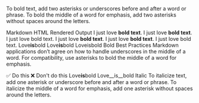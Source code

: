 To bold text, add two asterisks or underscores before and after a word or phrase. To bold the middle of a word for emphasis, add two asterisks without spaces around the letters.

Markdown	HTML	Rendered Output
I just love **bold text**.	I just love <strong>bold text</strong>.	I just love bold text.
I just love __bold text__.	I just love <strong>bold text</strong>.	I just love bold text.
Love**is**bold	Love<strong>is</strong>bold	Loveisbold
Bold Best Practices
Markdown applications don’t agree on how to handle underscores in the middle of a word. For compatibility, use asterisks to bold the middle of a word for emphasis.

✅  Do this	❌  Don't do this
Love**is**bold	Love__is__bold
Italic
To italicize text, add one asterisk or underscore before and after a word or phrase. To italicize the middle of a word for emphasis, add one asterisk without spaces around the letters.
